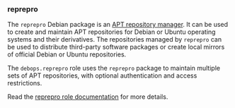 ### reprepro

The `reprepro` Debian package is an [APT repository
manager](https://wiki.debian.org/DebianRepository/SetupWithReprepro). It
can be used to create and maintain APT repositories for Debian or Ubuntu
operating systems and their derivatives. The repositories managed by
`reprepro` can be used to distribute third-party software packages or
create local mirrors of official Debian or Ubuntu repositories.

The `debops.reprepro` role uses the `reprepro` package to maintain
multiple sets of APT repositories, with optional authentication and
access restrictions.

Read the [reprepro role documentation](https://docs.debops.org/en/stable-3.2/ansible/roles/reprepro/) for more details.
